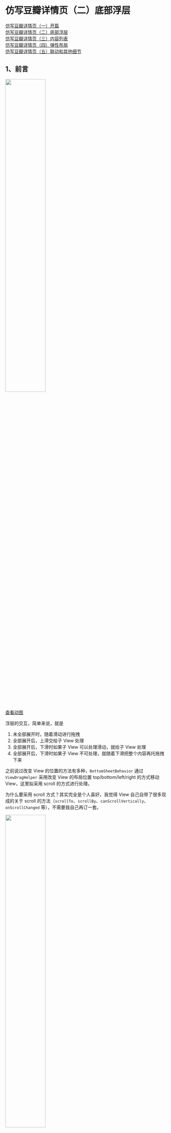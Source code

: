 # 仿写豆瓣详情页（二）底部浮层

[仿写豆瓣详情页（一）开篇](https://juejin.im/post/5ea3f88b6fb9a03c8b4c1ed2)  
[仿写豆瓣详情页（二）底部浮层](https://juejin.im/post/5ea3fc386fb9a03c7a333830)  
[仿写豆瓣详情页（三）内容列表](https://juejin.im/post/5ea3ffade51d4546ca30ccec)   
[仿写豆瓣详情页（四）弹性布局](https://juejin.im/post/5eb2c471e51d454d980e3db7)  
[仿写豆瓣详情页（五）联动和其他细节](https://juejin.im/post/5eb2c552e51d454dd94067fb)  

## 1、前言

<img src="./douban_floating_page.gif" width = "50%" />

[查看动图](./douban_floating_page.gif)  

浮层的交互，简单来说，就是
1. 未全部展开时，随着滑动进行拖拽
2. 全部展开后，上滑交给子 View 处理
3. 全部展开后，下滑时如果子 View 可以处理滑动，就给子 View 处理
4. 全部展开后，下滑时如果子 View 不可处理，就随着下滑把整个内容再托拖拽下来

之前说过改变 View 的位置的方法有多种，`BottomSheetBehavior` 通过 `ViewDragHelper` 采用改变 View 的布局位置 top/bottom/left/right 的方式移动 View，这里拟采用 scroll 的方式进行处理。  

为什么要采用 scroll 方式？其实完全是个人喜好，我觉得 View 自己自带了很多现成的关于 scroll 的方法（`scrollTo`、`scrollBy`、`canScrollVertically`、`onScrollChanged` 等），不需要我自己再订一套。  

<img src="./im_lazy.png" width = "50%" />

本文自定义的浮层视图名为 `BottomSheetLayout`，继承自 `FrameLayout`，就不自己处理 measure 和 layout 了。  

## 2、对外暴露的方法和属性

### 2.1、当前状态

首先我们需要定义浮层的状态，尽量简化，只定义三种状态：
- `BOTTOM_SHEET_STATE_COLLAPSED`：折叠状态，此时只露出最小显示高度
- `BOTTOM_SHEET_STATE_SCROLLING`：正在滚动中的状态
- `BOTTOM_SHEET_STATE_EXTENDED`：展开状态，此时露出全部内容

### 2.2、当前进度

进度即 View 移动的相对位置的百分比，根据 View 露出的最小高度，以及完全展开时的高度，确认 View 的移动范围，进而根据 View 的当前位置计算当前进度。  

`BOTTOM_SHEET_STATE_COLLAPSED` 时进度为 0，`BOTTOM_SHEET_STATE_EXTENDED` 时进度为 1，`BOTTOM_SHEET_STATE_SCROLLING` 则根据实际位置进行计算。  

当然还需要支持进度的设置，方便外部进行一些动画等操作。

由于 `BottomSheetLayout` 采用滚动的方式移动 View，所以进度就和 `View.scrollY` 相关，对进度的设置也就是 `View.scrollTo`。  

``` java
/**
 * 当前滚动的进度，[BOTTOM_SHEET_STATE_COLLAPSED] 时是 0，[BOTTOM_SHEET_STATE_EXTENDED] 时是 1
 */
@FloatRange(from = 0.0, to = 1.0)
var process = 0F

fun setProcess(@FloatRange(from = 0.0, to = 1.0) process: Float, smoothly: Boolean = true)
```

### 2.3、设置内容视图

由于我们需要一些特殊的属性，所以不能直接采用 `addView` 的方式。除了内容视图 `contentView`，还需要同时设置最小的显示高度 `minShowingHeight` 来计算滚动范围，初始状态 `initState` 来确定 `contentView` 的初始位置。

``` java
fun setContentView(
    contentView: View,
    minShowingHeight: Int,
    initState: Int = BOTTOM_SHEET_STATE_COLLAPSED
)
```

## 3、Layout 处理和滚动范围的确定

这里不改变原有的布局方式，只在布局后确定滚动范围，`scrollY` 的最小值 `minScrollY` 和最大值 `maxScrollY`，并根据初始状态设置进度（其实就是设置 `scrollY`）。

``` java
override fun onLayout(changed: Boolean, left: Int, top: Int, right: Int, bottom: Int) {
    super.onLayout(changed, left, top, right, bottom)
    // ...
    contentView?.also {
        // ...
        minScrollY = it.top + minShowingHeight - height
        maxScrollY = it.bottom - height
        if (initState == BOTTOM_SHEET_STATE_EXTENDED) {
            setProcess(1F, false)
        } else {
            setProcess(0F, false)
        }
    }
}
```

确定的滚动范围会用于 `canScrollVertically` 和 `scrollTo`，当然也会用在当前状态和进度的计算上。

``` java
/**
 * 滚动范围是[[minScrollY], [maxScrollY]]，根据方向判断垂直方向是否可以滚动
 */
override fun canScrollVertically(direction: Int): Boolean {
    return if (direction > 0) {
        scrollY < maxScrollY
    } else {
        scrollY > minScrollY
    }
}

/**
 * 滚动前做范围限制
 */
override fun scrollTo(x: Int, y: Int) {
    super.scrollTo(x, when {
        y < minScrollY -> minScrollY
        y > maxScrollY -> maxScrollY
        else -> y
    })
}
```

## 4、Touch 事件拦截

### 4.1、拦截的方案探讨

事件拦截的关键在于父 View 和子 View 都能处理事件时，事件要怎么分发的问题。一种是不拦截，让子 View 处理，子 View 不处理了父 View 在拦截；另一种是父 View 直接拦截，然后自己在事件处理的时候在进行分发。  

拦截的方式有个蛋疼的地方在于只要你拦截了事件，那之后子 View 就再也无法处理了。所以也就有了嵌套滚动的处理方式，不拦截事件，但是子 View 滚动时会先回调父 View，父 View 可以在那里进行拦截。  

事件拦截的逻辑是受滚动处理方式的影响的，最开始的时候我是采用嵌套滚动的方式处理滚动的，即：能不拦截事件就不拦截，交给子 View 处理，子 View 在发生滚动时，在收到的滚动时的 `onNestedPreScroll` 中判断是要自己滚还是子 View 滚。当然还要考虑子 View 不能滚动的情况，这时候就拦截下来自己进行滚动。  

### 4.2、本文的拦截方案

后来发现既要处理事件的拦截，又要处理滚动的拦截，太麻烦了（也可能是杀鸡用牛刀了）。我就改成了尽可能地拦截事件，然后根据手指的滑动计算需要的「滚动量」，再对「滚动量」进行分发，决定是自己滚，还是子 View 滚，逻辑为：
- `BOTTOM_SHEET_STATE_SCROLLING` 只是一个中间状态，肯定拦截
- `ACTION_MOVE` 时，如果触点在 `contentView` 上，且垂直移动大于水平移动，就拦截

``` java
override fun onInterceptTouchEvent(e: MotionEvent): Boolean {
    // 正在滚动中肯定要自己拦截处理
    if (state == BOTTOM_SHEET_STATE_SCROLLING) {
        return true
    }
    // move 时，在内容 view 区域，且 y 轴偏移更大，就拦截
    return if (e.action == MotionEvent.ACTION_MOVE) {
        contentView?.isUnder(e.rawX, e.rawY) == true && abs(lastX - e.x) < abs(lastY - e.y)
    } else {
        lastX = e.x
        lastY = e.y
        super.onInterceptTouchEvent(e)
    }
}
```

### 4.3、这里再多 BB 两句

尽可能拦截事件，然后自己分发「滚动量」稍微有点麻烦，但是处理逻辑更加明确。之前还做过体验不是很好的其他尝试：`BOTTOM_SHEET_STATE_EXTENDED` 时判断子 View 是否能够处理，子 View 能处理就不拦截事件，不能处理才拦截下来自己滚动。这种方式看起来没啥问题，但是在 `BOTTOM_SHEET_STATE_EXTENDED` 边界处体验就不是很好。  

比如刚开始是未全部展开 `BOTTOM_SHEET_STATE_SCROLLING`，手指向上滑，我们自己拦截了事件，然后到滚动展开状态 `BOTTOM_SHEET_STATE_EXTENDED`，之后轮到子 View 处理了，这时候由于事件已经被我们拦截了，没法交给子 View 处理，只能抬手然后再上滑，才能让子 View 的内容开始滚动。下拉的时候也存在这样的问题，滚动不连贯，体验不好。  

<img src="./old_touch_interception.gif" width="50%"/>

[查看动图](./old_touch_interception.gif)  

## 5、滚动处理

在事件拦截中，我们的策略是尽可能地拦截事件，垂直方向的事件都被拦截了，那子 View （不论是直接的还是间接的）的滚动和自身的滚动都需要我们来进行分发。

<img src="./scroll_dispatcher.png" width="50%"/>

在 `ACTION_MOVE` 时要计算「滚动量」，等于上次触点的 y 值减去这次触点的 y 值。为什么是上次减去这次呢？因为手指上滑时，触点的 y 值减少，列表内容向下滚动（是的，是向下），此时 scrollY 是会增大。还不明白的话就自己打 log 看下。  

有了「滚动量」，还需要找到能够处理该「滚动量」的子 View，方法 `fun View.findScrollableTarget(rawX: Float, rawY: Float, dScrollY: Int): View?` 就是通过递归的方式，在触点 (rawX, rawY) 位置所处的 View 中，从父级一层一层向里，找到可以处理「滚动量」`dScrollY` 的 View。  

``` java
override fun onTouchEvent(e: MotionEvent): Boolean {
    return when (e.action) {
        // ...
        // move 时分发滚动量
        MotionEvent.ACTION_MOVE -> {
            val dy = (lastY - e.y).toInt()
            lastY = e.y
            dispatchScrollY(dy, contentView?.findScrollableTarget(e.rawX, e.rawY, dy))
        }
        // ...
    }
}

```

滚动的分发是由 `dispatchScrollY` 方法处理的，逻辑暂时还不复杂，`BOTTOM_SHEET_STATE_EXTENDED` 时，优先滚动 `target`（就是 `findScrollableTarget` 找到的处理 `dScrollY` 的 View），再滚动自己，其他状态就只滚动自己。  

``` java
private fun dispatchScrollY(dScrollY: Int, target: View?) {
    if (state == BOTTOM_SHEET_STATE_EXTENDED) {
        if (target != null && target.canScrollVertically(dScrollY)) {
            target.scrollBy(0, dScrollY)
        } else {
            scrollBy(0, dScrollY)
        }
    } else if (canScrollVertically(dScrollY)) {
        scrollBy(0, dScrollY)
    }
}
```

这样我们就解决了交互上不连贯的问题。  

<img src="./dispatch_scroll_y.gif" width="50%" />

[查看动图](./dispatch_scroll_y.gif)  

## 6、Up 事件和 Fling 处理

### 6.1、Up 和 Cancel 时的复位操作

Up 和 Cancel 时，如果状态是 `BOTTOM_SHEET_STATE_SCROLLING`，此时需要通过动画滚动到 `BOTTOM_SHEET_STATE_EXTENDED` 或 `BOTTOM_SHEET_STATE_COLLAPSED` 状态进行复位，具体是哪个状态还看具体需求吧，我这里是按最后一次移动的方向来算的。  

这里为外部拦截处理提供了 `onReleaseListener`，可以先不考虑。  

放在 `dispatchTouchEvent` 是为了提前处理，而直接返回 true，不再分发是因为 `onTouchEvent` 的 up 会处理子 View 的 fling，如果这里处理了复位，同时又让子 View fling 的话，看起来会很奇怪，感兴趣的可以去掉试下。  

``` java
override fun dispatchTouchEvent(e: MotionEvent): Boolean {
    when (e.action) {
        // ...
        // up 或 cancel 时判断是否要平滑滚动到稳定位置
        MotionEvent.ACTION_UP, MotionEvent.ACTION_CANCEL -> {
            // 发生了移动，且处于滚动中的状态，且未被拦截，则自己处理
            if (lastDir != 0
                && state == BOTTOM_SHEET_STATE_SCROLLING
                && onReleaseListener?.invoke(this) != true) {
                smoothScrollToY(if (lastDir > 0) { maxScrollY } else { minScrollY })
                // 这里返回 true 防止分发给子 view 导致其抖动
                return true
            }
        }
    }
    return super.dispatchTouchEvent(e)
}
```

`smoothScrollToY` 通过 `Scroller` 实现动画效果，`lastComputeY` 是为了在 `computeScroll` 中辅助计算「滚动量」的。`flingTarget` 是用于 fling，因为 fling 也是用 `Scroller` 进行处理的，所以 `flingTarget` 起到了区分 fling 和普通滚动的作用。  

``` java
/**
 * 利用 [scroller] 平滑滚动到目标位置，只用于自身的滚动
 */
private fun smoothScrollToY(y: Int) {
    if (scrollY == y) {
        return
    }
    lastComputeY = scrollY
    flingTarget = null
    scroller.startScroll(0, scrollY, 0, y - scrollY)
    invalidate()
}
```

这里的 `dispatchScrollY` 多了个 boolean 返回值，用于表示是否处理这个「滚动量」，不处理的话会把动画关掉，这个主要和 fling 有关，下面会继续介绍。  

``` java
/**
 * 计算 [scroller] 当前的滚动量并分发，不再处理就关掉动画
 * 动画结束时及时复位 fling 的目标 view
 */
override fun computeScroll() {
    if (scroller.computeScrollOffset()) {
        val currentY = scroller.currY
        val dScrollY = currentY - lastComputeY
        lastComputeY = currentY
        if (!dispatchScrollY(dScrollY, flingTarget)) {
            scroller.abortAnimation()
        }
        invalidate()
    } else {
        flingTarget = null
    }
}
```

### 6.2、Fling

Fling 其实就是抬手后的一系列减速的滚动事件，首先需要明确一点，fling 只作用于子 View 的滚动，不用于自身的滚动。  

这是因为在全部展开时，向下的 fling 会把整个内容带下来，而 up 时状态又不是 `BOTTOM_SHEET_STATE_SCROLLING`，这时整个内容视图会悬在半空中（`BOTTOM_SHEET_STATE_SCROLLING` 状态），如果我们在 fling 结束后像 up 时一样进行复位，再进行滚动，又会速度不一致，体验不好。  

Fling 需要用到 `VelocityTracker`，在 `onTouchEvent` 收集一系列事件，在 up 时计算垂直方向的速度，进行 fling。

这里对 `velocityTracker.yVelocity` 取反才是 `Scroller` 处理 fling 的速度，和 move 的滑动事件一个原因，不再赘述。同样的，也需要 `findScrollableTarget` 找到能够处理这个 fling 的子 View。  

``` java
override fun onTouchEvent(e: MotionEvent): Boolean {
    return when (e.action) {
        // down 时，触点在内容视图上时才继续处理
        MotionEvent.ACTION_DOWN -> {
            velocityTracker.clear()
            velocityTracker.addMovement(e)
            contentView?.isUnder(e.rawX, e.rawY) == true
        }
        // move 时分发滚动量
        MotionEvent.ACTION_MOVE -> {
            velocityTracker.addMovement(e)
            val dy = (lastY - e.y).toInt()
            lastY = e.y
            dispatchScrollY(dy, contentView?.findScrollableTarget(e.rawX, e.rawY, dy))
        }
        // up 时要处理子 view 的 fling
        MotionEvent.ACTION_UP, MotionEvent.ACTION_CANCEL -> {
            velocityTracker.addMovement(e)
            velocityTracker.computeCurrentVelocity(1000)
            val yv = -velocityTracker.yVelocity.toInt()
            handleFling(yv, contentView?.findScrollableTarget(e.rawX, e.rawY, yv))
            true
        }
        else -> super.onTouchEvent(e)
    }
}
```

前面说了 fling 只用于子 View，没有要处理的子 View 就直接返回。
`flingTarget` 用于记录本次 fling 的目标子 View。之后还是交给 `Scroller` 处理，在 `computeScroll` 中分发滚动。

``` java
private fun handleFling(yv: Int, target: View?) {
    target ?: return
    lastComputeY = 0
    flingTarget = target
    scroller.fling(0, lastComputeY, 0, yv, 0, 0, Int.MIN_VALUE, Int.MAX_VALUE)
    invalidate()
}
```

`dispatchScrollY` 的完整代码如下，加入了对 fling 的判断和是否能够处理的判断。  

``` java
/**
 * 分发 y 轴滚动事件
 * 展开状态：优先处理 [target]，然后如果不是 fling （fling 不用于自身的滚动）才处理自己
 * 非展开状态：只处理自己
 *
 * @param dScrollY y 轴的滚动量
 * @param target 可以处理改滚动量的目标 view
 * @return 是否可以处理
 */
private fun dispatchScrollY(dScrollY: Int, target: View?): Boolean {
    // 0 默认可以处理
    if (dScrollY == 0) {
        return true
    }
    return if (state == BOTTOM_SHEET_STATE_EXTENDED) {
        if (target != null && target.canScrollVertically(dScrollY)) {
            target.scrollBy(0, dScrollY)
            true
        } else if (!isFling() && canScrollVertically(dScrollY)) {
            scrollBy(0, dScrollY)
            true
        } else {
            false
        }
    } else if (canScrollVertically(dScrollY)) {
        scrollBy(0, dScrollY)
        true
    } else {
        false
    }
}
```

<img src="./up_fling.gif" width="50%" />

[查看动图](./up_fling.gif)  

## 结束

这样我们算是完成了底部浮层，但并不完美，比如每次分发「滚动量」时都要 `findScrollableTarget` 寻找处理滚动的 View，那如果一个 View 和它的子 View 都能处理呢？这时候优先级不应该有我们决定，但是 `findScrollableTarget` 是直接返回第一个的。  

这里的确是有点小问题，但就像我在 [仿写豆瓣详情页（一）开篇]() 结尾处所说的，不要过于追求大而全，目前我也没遇到这样的 case，就先不管了。如果真要解决，就需要更改拦截事件的方案，或者利用嵌套滚动来处理。  

[https://github.com/funnywolfdadada/HollowKit](https://github.com/funnywolfdadada/HollowKit)  
